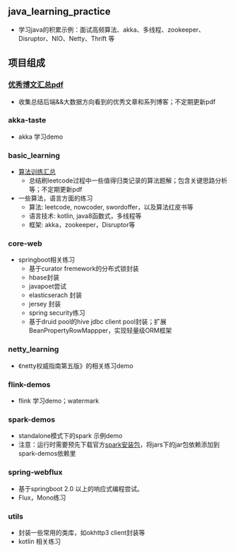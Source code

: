 ## java_learning_practice

- 学习java的积累示例：面试高频算法、akka、多线程、zookeeper、Disruptor、NIO、Netty、Thrift 等

##  项目组成

### [优秀博文汇总pdf](./docs/优秀博文汇总.pdf)

- 收集总结后端&&大数据方向看到的优秀文章和系列博客；不定期更新pdf

### akka-taste

- akka 学习demo

### basic_learning

- [算法训练汇总](./docs/算法相关汇总.pdf)
  - 总结刷leetcode过程中一些值得归类记录的算法题解；包含关键思路分析等；不定期更新pdf
- 一些算法，语言方面的练习
  - 算法: leetcode, nowcoder, swordoffer，以及算法红皮书等
  - 语言技术: kotlin, java8函数式，多线程等
  - 框架: akka，zookeeper，Disruptor等
  
### core-web
- springboot相关练习
  - 基于curator fremework的分布式锁封装
  - hbase封装
  - javapoet尝试
  - elasticserach 封装
  - jersey 封装
  - spring security练习
  - 基于druid pool的hive jdbc client pool封装；扩展BeanPropertyRowMappper，实现轻量级ORM框架
  
### netty_learning
- 《netty权威指南第五版》的相关练习demo

### flink-demos

- flink 学习demo；watermark

### spark-demos

- standalone模式下的spark 示例demo
- 注意：运行时需要预先下载官方[spark安装包](https://spark.apache.org/downloads.html)，将jars下的jar包依赖添加到spark-demos依赖里


### spring-webflux
- 基于springboot 2.0 以上的响应式编程尝试。
- Flux，Mono练习

### utils
- 封装一些常用的类库，如okhttp3 client封装等
- kotlin 相关练习
